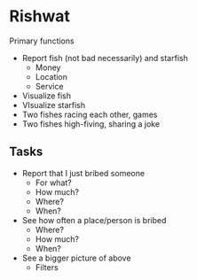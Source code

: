 Rishwat
=====================
Primary functions
* Report fish (not bad necessarily) and starfish
    * Money
    * Location
    * Service
* Visualize fish
* VIsualize starfish
* Two fishes racing each other, games
* Two fishes high-fiving, sharing a joke

## Tasks
* Report that I just bribed someone
   * For what?
   * How much?
   * Where?
   * When?
* See how often a place/person is bribed
   * Where?
   * How much?
   * When?
* See a bigger picture of above
   * Filters
